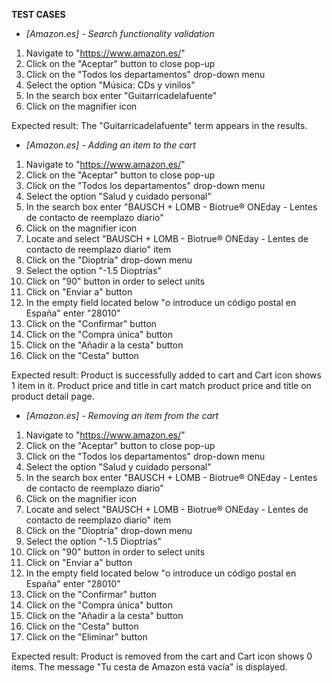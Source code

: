 <b>TEST CASES</b>


- <i>[Amazon.es] - Search functionality validation</i>

1) Navigate to "https://www.amazon.es/"
2) Click on the "Aceptar" button to close pop-up
3) Click on the "Todos los departamentos" drop-down menu
4) Select the option "Música: CDs y vinilos"
5) In the search box enter "Guitarricadelafuente"
6) Click on the magnifier icon

Expected result: The "Guitarricadelafuente" term appears in the results.


- <i>[Amazon.es] - Adding an item to the cart</i>

1) Navigate to "https://www.amazon.es/"
2) Click on the "Aceptar" button to close pop-up
3) Click on the "Todos los departamentos" drop-down menu
4) Select the option "Salud y cuidado personal"
5) In the search box enter "BAUSCH + LOMB - Biotrue® ONEday - Lentes de contacto de reemplazo diario"
6) Click on the magnifier icon
7) Locate and select "BAUSCH + LOMB - Biotrue® ONEday - Lentes de contacto de reemplazo diario" item
8) Click on the "Dioptría" drop-down menu
9) Select the option "-1.5 Dioptrías"
10) Click on "90" button in order to select units
11) Click on "Enviar a" button
12) In the empty field located below "o introduce un código postal en España" enter "28010"
13) Click on the "Confirmar" button
14) Click on the "Compra única" button
15) Click on the "Añadir a la cesta" button
16) Click on the "Cesta" button

Expected result: Product is successfully added to cart and Cart icon shows 1 item in it. Product price and title in cart match product price and title on product detail page.


- <i>[Amazon.es] - Removing an item from the cart</i>

1) Navigate to "https://www.amazon.es/"
2) Click on the "Aceptar" button to close pop-up
3) Click on the "Todos los departamentos" drop-down menu
4) Select the option "Salud y cuidado personal"
5) In the search box enter "BAUSCH + LOMB - Biotrue® ONEday - Lentes de contacto de reemplazo diario"
6) Click on the magnifier icon
7) Locate and select "BAUSCH + LOMB - Biotrue® ONEday - Lentes de contacto de reemplazo diario" item
8) Click on the "Dioptría" drop-down menu
9) Select the option "-1.5 Dioptrías"
10) Click on "90" button in order to select units
11) Click on "Enviar a" button
12) In the empty field located below "o introduce un código postal en España" enter "28010"
13) Click on the "Confirmar" button
14) Click on the "Compra única" button
15) Click on the "Añadir a la cesta" button
16) Click on the "Cesta" button
17) Click on the "Eliminar" button

Expected result: Product is removed from the cart and Cart icon shows 0 items. The message "Tu cesta de Amazon está vacía" is displayed.

